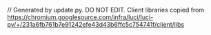 // Generated by update.py. DO NOT EDIT.
Client libraries copied from
https://chromium.googlesource.com/infra/luci/luci-py/+/231a6fb761b7e91242efe43d43b6ffc5c754741f/client/libs
